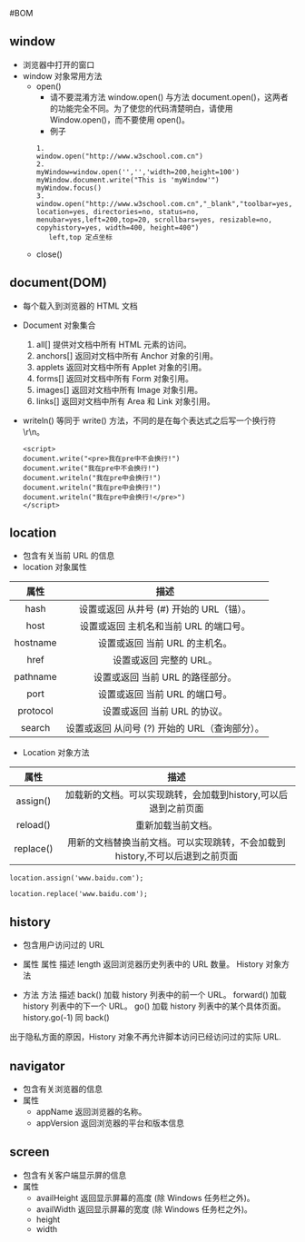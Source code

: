 #BOM

## window
* 浏览器中打开的窗口
* window 对象常用方法
    * open()
        * 请不要混淆方法 window.open() 与方法 document.open()，这两者的功能完全不同。为了使您的代码清楚明白，请使用 Window.open()，而不要使用 open()。
        * 例子
        ```
        1. 
        window.open("http://www.w3school.com.cn")
        2.
        myWindow=window.open('','','width=200,height=100')
        myWindow.document.write("This is 'myWindow'")
        myWindow.focus()
        3.
        window.open("http://www.w3school.com.cn","_blank","toolbar=yes, location=yes, directories=no, status=no, menubar=yes,left=200,top=20, scrollbars=yes, resizable=no, copyhistory=yes, width=400, height=400")
           left,top 定点坐标 
        ```
    * close()


## document(DOM)
* 每个载入到浏览器的 HTML 文档
* Document 对象集合
    1. all[]        提供对文档中所有 HTML 元素的访问。
    1. anchors[]    返回对文档中所有 Anchor 对象的引用。
    1. applets      返回对文档中所有 Applet 对象的引用。
    1. forms[]      返回对文档中所有 Form 对象引用。
    1. images[]     返回对文档中所有 Image 对象引用。
    1. links[]      返回对文档中所有 Area 和 Link 对象引用。
* writeln() 等同于 write() 方法，不同的是在每个表达式之后写一个换行符 \r\n。

    ```
    <script> 
    document.write("<pre>我在pre中不会换行!")
    document.write("我在pre中不会换行!")
    document.writeln("我在pre中会换行!")
    document.writeln("我在pre中会换行!")
    document.writeln("我在pre中会换行!</pre>") 
    </script>
    ```

## location
* 包含有关当前 URL 的信息
* location 对象属性

|属性  |  描述 | 
|:-:|:-:|
| hash        | 设置或返回 从井号 (#) 开始的 URL（锚）。|
| host        | 设置或返回 主机名和当前 URL 的端口号。|
| hostname    | 设置或返回 当前 URL 的主机名。|
| href        | 设置或返回 完整的 URL。|
| pathname    | 设置或返回 当前 URL 的路径部分。|
| port        | 设置或返回 当前 URL 的端口号。|
| protocol    | 设置或返回 当前 URL 的协议。|
| search      | 设置或返回 从问号 (?) 开始的 URL（查询部分）。|
 
* Location 对象方法

|属性  |  描述 | 
|:-:|:-:|
| assign()    | 加载新的文档。可以实现跳转，会加载到history,可以后退到之前页面|
| reload()    | 重新加载当前文档。|
| replace()   | 用新的文档替换当前文档。可以实现跳转，不会加载到history,不可以后退到之前页面|

```
location.assign('www.baidu.com');

location.replace('www.baidu.com');

```

## history
* 包含用户访问过的 URL

* 属性
属性    描述
length  返回浏览器历史列表中的 URL 数量。
History 对象方法

* 方法
方法        描述
back()      加载 history 列表中的前一个 URL。
forward()   加载 history 列表中的下一个 URL。
go()        加载 history 列表中的某个具体页面。history.go(-1) 同 back()

出于隐私方面的原因，History 对象不再允许脚本访问已经访问过的实际 URL.

## navigator
* 包含有关浏览器的信息
* 属性
    * appName 返回浏览器的名称。
    * appVersion  返回浏览器的平台和版本信息

## screen
* 包含有关客户端显示屏的信息
* 属性
    * availHeight   返回显示屏幕的高度 (除 Windows 任务栏之外)。
    * availWidth  返回显示屏幕的宽度 (除 Windows 任务栏之外)。
    * height
    * width





